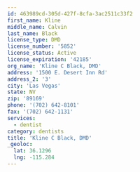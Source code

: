 ```yaml
---
id: 463989cd-305d-427f-8cfa-3ac2511c33f2
first_name: Kline
middle_name: Calvin
last_name: Black
license_type: DMD
license_number: '5852'
license_status: Active
license_expiration: '42185'
org_name: 'Kline C Black, DMD'
address: '1500 E. Desert Inn Rd'
address_2: '3'
city: 'Las Vegas'
state: NV
zip: '89169'
phone: '(702) 642-8101'
fax: '(702) 642-1131'
services:
  - dentist
category: dentists
title: 'Kline C Black, DMD'
_geoloc:
  lat: 36.1296
  lng: -115.284
---
```

